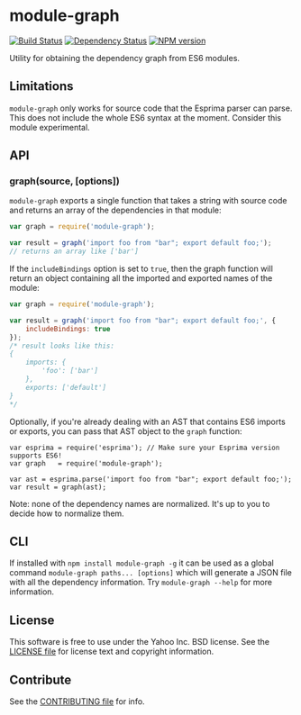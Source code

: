 module-graph
============

[![Build Status](https://travis-ci.org/juandopazo/module-graph.svg?branch=master)](https://travis-ci.org/juandopazo/module-graph)
[![Dependency Status](https://gemnasium.com/juandopazo/module-graph.svg)](https://gemnasium.com/juandopazo/module-graph)
[![NPM version](https://badge.fury.io/js/module-graph.svg)](http://badge.fury.io/js/module-graph)

Utility for obtaining the dependency graph from ES6 modules.

Limitations
-----------

`module-graph` only works for source code that the Esprima parser can parse.
This does not include the whole ES6 syntax at the moment. Consider this module
experimental.


API
---

### graph(source, [options])

`module-graph` exports a single function that takes a string with source code
and returns an array of the dependencies in that module:

```js
var graph = require('module-graph');

var result = graph('import foo from "bar"; export default foo;');
// returns an array like ['bar']
```

If the `includeBindings` option is set to `true`, then the graph function
will return an object containing all the imported and exported names of the
module:

```js
var graph = require('module-graph');

var result = graph('import foo from "bar"; export default foo;', {
    includeBindings: true
});
/* result looks like this:
{
    imports: {
        'foo': ['bar']
    },
    exports: ['default']
}
*/
```

Optionally, if you're already dealing with an AST that contains ES6 imports
or exports, you can pass that AST object to the `graph` function:

```
var esprima = require('esprima'); // Make sure your Esprima version supports ES6!
var graph   = require('module-graph');

var ast = esprima.parse('import foo from "bar"; export default foo;');
var result = graph(ast);
```

Note: none of the dependency names are normalized. It's up to you to decide how
to normalize them.

CLI
---

If installed with `npm install module-graph -g` it can be used as a global
command `module-graph paths... [options]` which will generate a JSON file with
all the dependency information. Try `module-graph --help` for more information.

License
-------

This software is free to use under the Yahoo Inc. BSD license.
See the [LICENSE file][] for license text and copyright information.

Contribute
----------

See the [CONTRIBUTING file][] for info.


[CONTRIBUTING file]: https://github.com/juandopazo/module-graph/blob/master/CONTRIBUTING.md
[LICENSE file]: https://github.com/juandopazo/module-graph/blob/master/LICENSE.md

